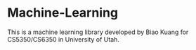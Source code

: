 # Machine-Learning
This is a machine learning library developed by Biao Kuang for CS5350/CS6350 in University of Utah.
